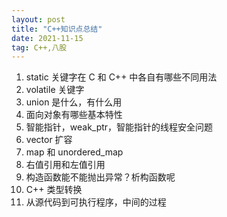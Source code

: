 ```yaml
---
layout: post
title: "C++知识点总结"
date: 2021-11-15
tag: C++,八股
---  
```


1. static 关键字在 C 和 C++ 中各自有哪些不同用法
2. volatile 关键字
3. union 是什么，有什么用
4. 面向对象有哪些基本特性
5. 智能指针，weak_ptr，智能指针的线程安全问题
6. vector 扩容
7. map 和 unordered_map
8. 右值引用和左值引用
9. 构造函数能不能抛出异常？析构函数呢
10. C++ 类型转换
11. 从源代码到可执行程序，中间的过程